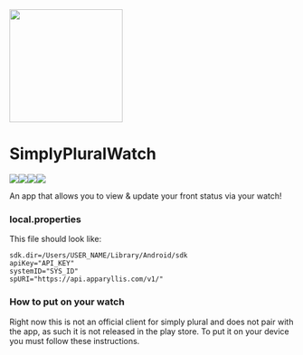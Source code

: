 <img src="https://raw.githubusercontent.com/jakethedog104/SimplyPluralWatch/5091a2f2a16195128145aa55717cb5d95f0f7765/simplypluralwatch.svg" width="200px">

# SimplyPluralWatch

<img src="https://img.shields.io/badge/Kotlin-B125EA?style=for-the-badge&logo=kotlin&logoColor=white"><img src="https://img.shields.io/badge/Android_Studio-3DDC84?style=for-the-badge&logo=android-studio&logoColor=white"><img src="https://img.shields.io/badge/-Wear%20OS-4285F4?style=for-the-badge&logo=wear-os&logoColor=white"><a href="https://discord.gg/hcWGEJVFQb"><img src="https://img.shields.io/badge/Discord-5865F2?style=for-the-badge&logo=discord&logoColor=white"></a>

An app that allows you to view & update your front status via your watch!

### local.properties
This file should look like:

```
sdk.dir=/Users/USER_NAME/Library/Android/sdk
apiKey="API_KEY"
systemID="SYS_ID"
spURI="https://api.apparyllis.com/v1/"
```

### How to put on your watch

Right now this is not an official client for simply plural and does not pair with the app, as such it is not released in the play store. To put it on your device you must follow these instructions.
